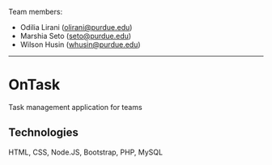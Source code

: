 Team members:
* Odilia Lirani (olirani@purdue.edu)
* Marshia Seto (seto@purdue.edu)
* Wilson Husin (whusin@purdue.edu)

---
# OnTask
Task management application for teams


## Technologies
HTML, CSS, Node.JS, Bootstrap, PHP, MySQL